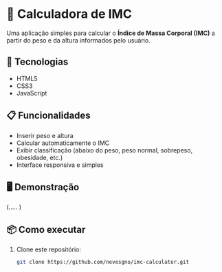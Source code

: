 # 🧮 Calculadora de IMC

Uma aplicação simples para calcular o **Índice de Massa Corporal (IMC)** a partir do peso e da altura informados pelo usuário.

## 🚀 Tecnologias
- HTML5  
- CSS3  
- JavaScript  

## 📋 Funcionalidades
- Inserir peso e altura  
- Calcular automaticamente o IMC  
- Exibir classificação (abaixo do peso, peso normal, sobrepeso, obesidade, etc.)  
- Interface responsiva e simples  

## 🖥️ Demonstração
(.....
)  

## 📦 Como executar
1. Clone este repositório:
   ```bash
   git clone https://github.com/nevesgno/imc-calculator.git
